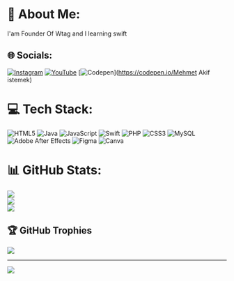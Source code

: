 # 💫 About Me:
I'am Founder Of Wtag and I learning swift


## 🌐 Socials:
[![Instagram](https://img.shields.io/badge/Instagram-%23E4405F.svg?logo=Instagram&logoColor=white)](https://instagram.com/mehmet_akif_irtemek) 
 [![YouTube](https://img.shields.io/badge/YouTube-%23FF0000.svg?logo=YouTube&logoColor=white)](https://youtube.com/@@Wtag-rc6hr) [![Codepen](https://img.shields.io/badge/Codepen-000000?style=for-the-badge&logo=codepen&logoColor=white)](https://codepen.io/Mehmet Akif istemek) 

# 💻 Tech Stack:
![HTML5](https://img.shields.io/badge/html5-%23E34F26.svg?style=for-the-badge&logo=html5&logoColor=white) ![Java](https://img.shields.io/badge/java-%23ED8B00.svg?style=for-the-badge&logo=openjdk&logoColor=white) ![JavaScript](https://img.shields.io/badge/javascript-%23323330.svg?style=for-the-badge&logo=javascript&logoColor=%23F7DF1E) ![Swift](https://img.shields.io/badge/swift-F54A2A?style=for-the-badge&logo=swift&logoColor=white) ![PHP](https://img.shields.io/badge/php-%23777BB4.svg?style=for-the-badge&logo=php&logoColor=white) ![CSS3](https://img.shields.io/badge/css3-%231572B6.svg?style=for-the-badge&logo=css3&logoColor=white) ![MySQL](https://img.shields.io/badge/mysql-%2300000f.svg?style=for-the-badge&logo=mysql&logoColor=white) ![Adobe After Effects](https://img.shields.io/badge/Adobe%20After%20Effects-9999FF.svg?style=for-the-badge&logo=Adobe%20After%20Effects&logoColor=white) ![Figma](https://img.shields.io/badge/figma-%23F24E1E.svg?style=for-the-badge&logo=figma&logoColor=white) ![Canva](https://img.shields.io/badge/Canva-%2300C4CC.svg?style=for-the-badge&logo=Canva&logoColor=white)
# 📊 GitHub Stats:
![](https://github-readme-stats.vercel.app/api?username=Mehmet-Akif-irtemek&theme=dark&hide_border=false&include_all_commits=false&count_private=false)<br/>
![](https://github-readme-streak-stats.herokuapp.com/?user=Mehmet-Akif-irtemek&theme=dark&hide_border=false)<br/>
![](https://github-readme-stats.vercel.app/api/top-langs/?username=Mehmet-Akif-irtemek&theme=dark&hide_border=false&include_all_commits=false&count_private=false&layout=compact)

## 🏆 GitHub Trophies
![](https://github-profile-trophy.vercel.app/?username=Mehmet-Akif-irtemek&theme=onestar&no-frame=false&no-bg=true&margin-w=4)

---
[![](https://visitcount.itsvg.in/api?id=Mehmet-Akif-irtemek&icon=0&color=2)](https://visitcount.itsvg.in)

<!-- Proudly created with GPRM ( https://gprm.itsvg.in ) -->
